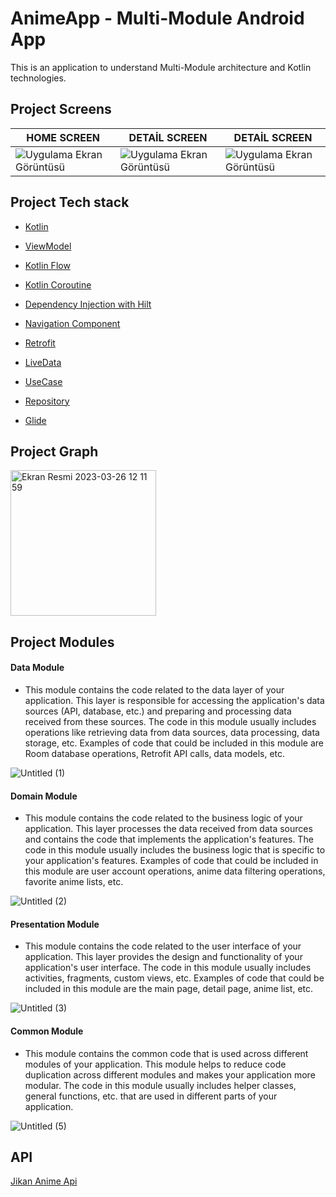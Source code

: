 # AnimeApp - Multi-Module Android App
This is an application to understand Multi-Module architecture and Kotlin technologies.

## Project Screens
HOME SCREEN | DETAİL SCREEN | DETAİL SCREEN | 
--- | --- | --- | 
![Uygulama Ekran Görüntüsü](https://user-images.githubusercontent.com/85341568/229534880-c3eee580-9ca6-4dfc-adff-0bd48f1bdfeb.png) |![Uygulama Ekran Görüntüsü](https://user-images.githubusercontent.com/85341568/229292046-cd52374b-39d9-4f8c-8f5a-1d683058cb7b.png) |![Uygulama Ekran Görüntüsü](https://user-images.githubusercontent.com/85341568/229535097-55060382-07fa-44a3-8770-abe3b4086456.png) |


## Project Tech stack 

- [Kotlin](https://developer.android.com/kotlin)
 
- [ViewModel](https://developer.android.com/topic/libraries/architecture/viewmodel)

- [Kotlin Flow](https://developer.android.com/kotlin/flow)

- [Kotlin Coroutine](https://developer.android.com/kotlin/coroutines)
 
- [Dependency Injection with Hilt](https://developer.android.com/training/dependency-injection/hilt-android)

- [Navigation Component](https://developer.android.com/guide/navigation)

- [Retrofit](https://square.github.io/retrofit/)

- [LiveData](https://developer.android.com/topic/libraries/architecture/livedata)

- [UseCase](https://developer.android.com/topic/architecture/domain-layer)

- [Repository](https://developer.android.com/topic/architecture/data-layer)

- [Glide ](https://github.com/bumptech/glide)

## Project Graph

<img width="233" alt="Ekran Resmi 2023-03-26 12 11 59" src="https://user-images.githubusercontent.com/85341568/229533259-66561285-a573-41f8-b2ea-0fedeef4cef8.png">

## Project Modules

#### Data Module

* This module contains the code related to the data layer of your application. This layer is responsible for accessing the application's data sources (API, database, etc.) and preparing and processing data received from these sources. The code in this module usually includes operations like retrieving data from data sources, data processing, data storage, etc. Examples of code that could be included in this module are Room database operations, Retrofit API calls, data models, etc.

![Untitled (1)](https://user-images.githubusercontent.com/85341568/229533449-de102855-f7a6-4d80-990d-e39017ea8fbf.jpg)

#### Domain Module

* This module contains the code related to the business logic of your application. This layer processes the data received from data sources and contains the code that implements the application's features. The code in this module usually includes the business logic that is specific to your application's features. Examples of code that could be included in this module are user account operations, anime data filtering operations, favorite anime lists, etc.

![Untitled (2)](https://user-images.githubusercontent.com/85341568/229533722-5fa0775b-1f18-4d50-8361-949357ff1866.jpg)

#### Presentation Module

* This module contains the code related to the user interface of your application. This layer provides the design and functionality of your application's user interface. The code in this module usually includes activities, fragments, custom views, etc. Examples of code that could be included in this module are the main page, detail page, anime list, etc.

![Untitled (3)](https://user-images.githubusercontent.com/85341568/229533864-4855e808-f491-4716-a5ed-6ab994644890.jpg)

#### Common Module

* This module contains the common code that is used across different modules of your application. This module helps to reduce code duplication across different modules and makes your application more modular. The code in this module usually includes helper classes, general functions, etc. that are used in different parts of your application.

![Untitled (5)](https://user-images.githubusercontent.com/85341568/229533921-5fc6445d-0549-455b-8137-89c52a36cf59.jpg)


## API

[Jikan Anime Api](https://jikan.moe/)

